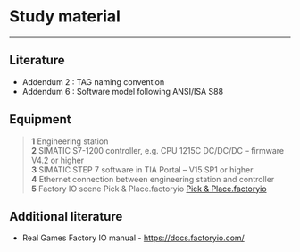 # Study material
_____________________________________
## Literature
- Addendum 2 : TAG naming convention
- Addendum 6 : Software model following ANSI/ISA S88

## Equipment

> **1** Engineering station <br>
> **2** SIMATIC S7-1200 controller, e.g. CPU 1215C DC/DC/DC – firmware V4.2 or higher <br>
> **3** SIMATIC STEP 7 software in TIA Portal – V15 SP1 or higher <br>
> **4** Ethernet connection between engineering station and controller <br>
> **5** Factory IO scene Pick & Place.factoryio [Pick & Place.factoryio](./Ex02/Documents/Pick&Place.factoryio)

## Additional literature
*  Real Games Factory IO manual - https://docs.factoryio.com/
